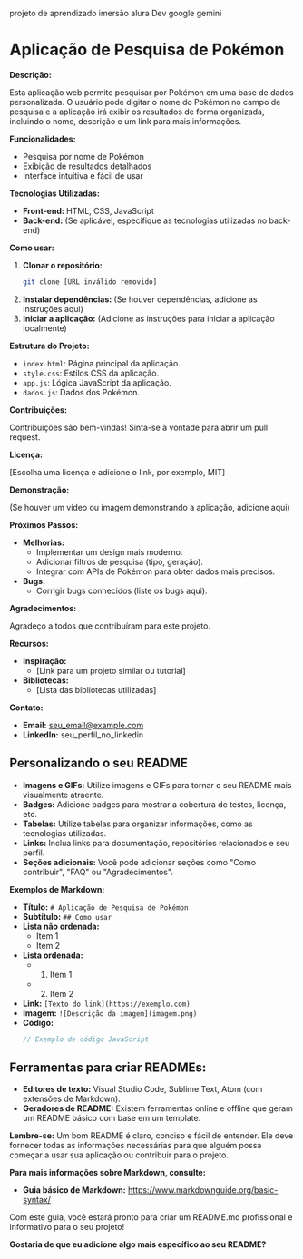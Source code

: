 projeto de aprendizado imersão alura Dev google gemini
# Aplicação de Pesquisa de Pokémon

**Descrição:**

Esta aplicação web permite pesquisar por Pokémon em uma base de dados personalizada. O usuário pode digitar o nome do Pokémon no campo de pesquisa e a aplicação irá exibir os resultados de forma organizada, incluindo o nome, descrição e um link para mais informações.

**Funcionalidades:**

* Pesquisa por nome de Pokémon
* Exibição de resultados detalhados
* Interface intuitiva e fácil de usar

**Tecnologias Utilizadas:**

* **Front-end:** HTML, CSS, JavaScript
* **Back-end:** (Se aplicável, especifique as tecnologias utilizadas no back-end)

**Como usar:**

1. **Clonar o repositório:**
   ```bash
   git clone [URL inválido removido]
   ```
2. **Instalar dependências:**
   (Se houver dependências, adicione as instruções aqui)
3. **Iniciar a aplicação:**
   (Adicione as instruções para iniciar a aplicação localmente)

**Estrutura do Projeto:**

* `index.html`: Página principal da aplicação.
* `style.css`: Estilos CSS da aplicação.
* `app.js`: Lógica JavaScript da aplicação.
* `dados.js`: Dados dos Pokémon.

**Contribuições:**

Contribuições são bem-vindas! Sinta-se à vontade para abrir um pull request.

**Licença:**

[Escolha uma licença e adicione o link, por exemplo, MIT]

**Demonstração:**

(Se houver um vídeo ou imagem demonstrando a aplicação, adicione aqui)

**Próximos Passos:**

* **Melhorias:**
  * Implementar um design mais moderno.
  * Adicionar filtros de pesquisa (tipo, geração).
  * Integrar com APIs de Pokémon para obter dados mais precisos.
* **Bugs:**
  * Corrigir bugs conhecidos (liste os bugs aqui).

**Agradecimentos:**

Agradeço a todos que contribuíram para este projeto.

**Recursos:**

* **Inspiração:**
  * [Link para um projeto similar ou tutorial]
* **Bibliotecas:**
  * [Lista das bibliotecas utilizadas]

**Contato:**

* **Email:** seu_email@example.com
* **LinkedIn:** seu_perfil_no_linkedin

## **Personalizando o seu README**

* **Imagens e GIFs:** Utilize imagens e GIFs para tornar o seu README mais visualmente atraente.
* **Badges:** Adicione badges para mostrar a cobertura de testes, licença, etc.
* **Tabelas:** Utilize tabelas para organizar informações, como as tecnologias utilizadas.
* **Links:** Inclua links para documentação, repositórios relacionados e seu perfil.
* **Seções adicionais:** Você pode adicionar seções como "Como contribuir", "FAQ" ou "Agradecimentos".

**Exemplos de Markdown:**

* **Título:** `# Aplicação de Pesquisa de Pokémon`
* **Subtítulo:** `## Como usar`
* **Lista não ordenada:**
  * Item 1
  * Item 2
* **Lista ordenada:**
  * 1. Item 1
  * 2. Item 2
* **Link:** `[Texto do link](https://exemplo.com)`
* **Imagem:** `![Descrição da imagem](imagem.png)`
* **Código:**
  ```javascript
  // Exemplo de código JavaScript
  ```

## **Ferramentas para criar READMEs:**

* **Editores de texto:** Visual Studio Code, Sublime Text, Atom (com extensões de Markdown).
* **Geradores de README:** Existem ferramentas online e offline que geram um README básico com base em um template.

**Lembre-se:** Um bom README é claro, conciso e fácil de entender. Ele deve fornecer todas as informações necessárias para que alguém possa começar a usar sua aplicação ou contribuir para o projeto.

**Para mais informações sobre Markdown, consulte:**

* **Guia básico de Markdown:** https://www.markdownguide.org/basic-syntax/

Com este guia, você estará pronto para criar um README.md profissional e informativo para o seu projeto!

**Gostaria de que eu adicione algo mais específico ao seu README?**
